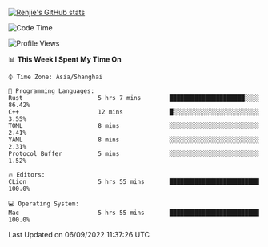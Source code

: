[![Renjie's GitHub stats](https://github-readme-stats.vercel.app/api?username=liurenjie1024&show_icons=true&theme=chartreuse-dark)](https://github.com/anuraghazra/github-readme-stats)

<!--START_SECTION:waka-->
![Code Time](http://img.shields.io/badge/Code%20Time-143%20hrs%2040%20mins-blue)

![Profile Views](http://img.shields.io/badge/Profile%20Views-15-blue)

📊 **This Week I Spent My Time On** 

```text
⌚︎ Time Zone: Asia/Shanghai

💬 Programming Languages: 
Rust                     5 hrs 7 mins        █████████████████████░░░░   86.42% 
C++                      12 mins             █░░░░░░░░░░░░░░░░░░░░░░░░   3.55% 
TOML                     8 mins              ░░░░░░░░░░░░░░░░░░░░░░░░░   2.41% 
YAML                     8 mins              ░░░░░░░░░░░░░░░░░░░░░░░░░   2.31% 
Protocol Buffer          5 mins              ░░░░░░░░░░░░░░░░░░░░░░░░░   1.52%

🔥 Editors: 
CLion                    5 hrs 55 mins       █████████████████████████   100.0%

💻 Operating System: 
Mac                      5 hrs 55 mins       █████████████████████████   100.0%

```


 Last Updated on 06/09/2022 11:37:26 UTC
<!--END_SECTION:waka-->

